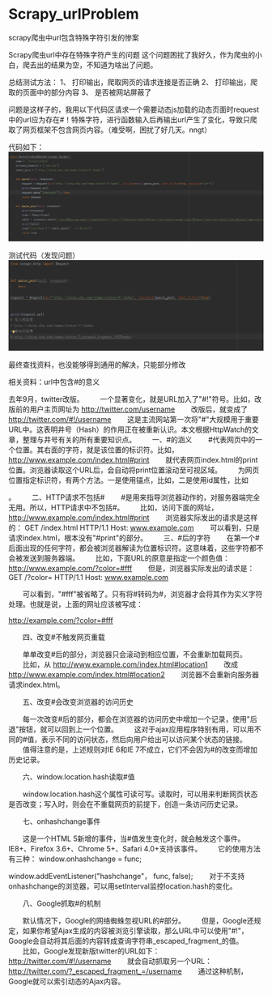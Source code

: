 # Scrapy_urlProblem
scrapy爬虫中url包含特殊字符引发的惨案

Scrapy爬虫url中存在特殊字符产生的问题
这个问题困扰了我好久，作为爬虫的小白，爬去出的结果为空，不知道为啥出了问题。

总结测试方法：
1、	打印输出，爬取网页的请求连接是否正确
2、	打印输出，爬取的页面中的部分内容
3、	是否被网站屏蔽了


问题是这样子的，我用以下代码区请求一个需要动态js加载的动态页面时request中的url应为存在#！特殊字符，进行函数输入后再输出url产生了变化，导致只爬取了网页框架不包含网页内容。（难受啊，困扰了好几天。nngt）

代码如下：
![Alt Text](
      https://github.com/appliance/Scrapy_urlProblem/blob/master/1.png
    )

测试代码（发现问题）
![Alt Text](
      https://github.com/appliance/Scrapy_urlProblem/blob/master/2.png
    )

最终查找资料，也没能够得到通用的解决，只能部分修改


相关资料：url中包含#的意义

去年9月，twitter改版。
　　一个显著变化，就是URL加入了"#!"符号。比如，改版前的用户主页网址为
http://twitter.com/username
　　改版后，就变成了
http://twitter.com/#!/username
　　这是主流网站第一次将"#"大规模用于重要URL中。这表明井号（Hash）的作用正在被重新认识。本文根据HttpWatch的文章，整理与井号有关的所有重要知识点。
　　一、#的涵义
　　#代表网页中的一个位置。其右面的字符，就是该位置的标识符。比如，
http://www.example.com/index.html#print
　　就代表网页index.html的print位置。浏览器读取这个URL后，会自动将print位置滚动至可视区域。
　　为网页位置指定标识符，有两个方法。一是使用锚点，比如<a name="print"></a>，二是使用id属性，比如<div id="print">。
　　二、HTTP请求不包括#
　　#是用来指导浏览器动作的，对服务器端完全无用。所以，HTTP请求中不包括#。
　　比如，访问下面的网址，
http://www.example.com/index.html#print
　　浏览器实际发出的请求是这样的：
GET /index.html HTTP/1.1
Host: www.example.com
　　可以看到，只是请求index.html，根本没有"#print"的部分。
　　三、#后的字符
　　在第一个#后面出现的任何字符，都会被浏览器解读为位置标识符。这意味着，这些字符都不会被发送到服务器端。
　　比如，下面URL的原意是指定一个颜色值：
http://www.example.com/?color=#fff
　　但是，浏览器实际发出的请求是：
GET /?color= HTTP/1.1
Host: www.example.com
 
　　可以看到，"#fff"被省略了。只有将#转码为#，浏览器才会将其作为实义字符处理。也就是说，上面的网址应该被写成：
  
http://example.com/?color=#fff

　　四、改变#不触发网页重载
  
　　单单改变#后的部分，浏览器只会滚动到相应位置，不会重新加载网页。
　　比如，从
http://www.example.com/index.html#location1
　　改成
http://www.example.com/index.html#location2
　　浏览器不会重新向服务器请求index.html。
  
　　五、改变#会改变浏览器的访问历史
  
　　每一次改变#后的部分，都会在浏览器的访问历史中增加一个记录，使用"后退"按钮，就可以回到上一个位置。
　　这对于ajax应用程序特别有用，可以用不同的#值，表示不同的访问状态，然后向用户给出可以访问某个状态的链接。
　　值得注意的是，上述规则对IE 6和IE 7不成立，它们不会因为#的改变而增加历史记录。
  
　　六、window.location.hash读取#值
  
　　window.location.hash这个属性可读可写。读取时，可以用来判断网页状态是否改变；写入时，则会在不重载网页的前提下，创造一条访问历史记录。
  
　　七、onhashchange事件
  
　　这是一个HTML 5新增的事件，当#值发生变化时，就会触发这个事件。IE8+、Firefox 3.6+、Chrome 5+、Safari 4.0+支持该事件。
　　它的使用方法有三种：
window.onhashchange = func;
<body onhashchange="func();">
window.addEventListener("hashchange"， func, false);
　　对于不支持onhashchange的浏览器，可以用setInterval监控location.hash的变化。
 
　　八、Google抓取#的机制
  
　　默认情况下，Google的网络蜘蛛忽视URL的#部分。
　　但是，Google还规定，如果你希望Ajax生成的内容被浏览引擎读取，那么URL中可以使用"#!"，Google会自动将其后面的内容转成查询字符串_escaped_fragment_的值。
　　比如，Google发现新版twitter的URL如下：
http://twitter.com/#!/username
　　就会自动抓取另一个URL：
http://twitter.com/?_escaped_fragment_=/username
　　通过这种机制，Google就可以索引动态的Ajax内容。

